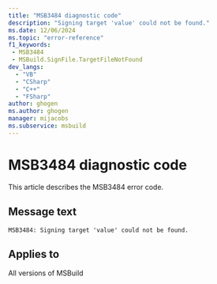```yaml
---
title: "MSB3484 diagnostic code"
description: "Signing target 'value' could not be found."
ms.date: 12/06/2024
ms.topic: "error-reference"
f1_keywords:
 - MSB3484
 - MSBuild.SignFile.TargetFileNotFound
dev_langs:
  - "VB"
  - "CSharp"
  - "C++"
  - "FSharp"
author: ghogen
ms.author: ghogen
manager: mijacobs
ms.subservice: msbuild
---
```


# MSB3484 diagnostic code

<!-- :::ErrorDefinitionDescription::: -->
<!-- :::editable-content name="introDescription"::: -->
This article describes the MSB3484 error code.
<!-- :::editable-content-end::: -->

## Message text

`MSB3484: Signing target 'value' could not be found.`

<!-- :::editable-content name="postOutputDescription"::: -->
<!--
{StrBegin="MSB3484: "}
-->
<!-- :::editable-content-end::: -->
<!-- :::ErrorDefinitionDescription-end::: -->

## Applies to

All versions of MSBuild
